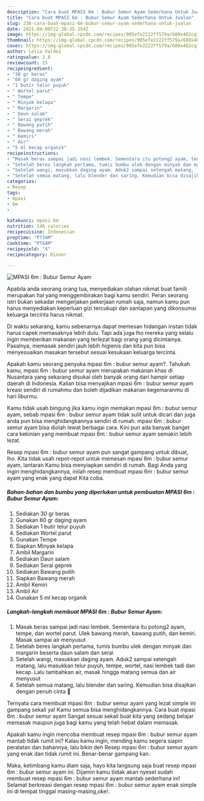 ```yaml
---
description: "Cara buat MPASI 6m : Bubur Semur Ayam Sederhana Untuk Jualan"
title: "Cara buat MPASI 6m : Bubur Semur Ayam Sederhana Untuk Jualan"
slug: 236-cara-buat-mpasi-6m-bubur-semur-ayam-sederhana-untuk-jualan
date: 2021-04-08T22:38:35.154Z
image: https://img-global.cpcdn.com/recipes/905efe2222ff579a/680x482cq70/mpasi-6m-bubur-semur-ayam-foto-resep-utama.jpg
thumbnail: https://img-global.cpcdn.com/recipes/905efe2222ff579a/680x482cq70/mpasi-6m-bubur-semur-ayam-foto-resep-utama.jpg
cover: https://img-global.cpcdn.com/recipes/905efe2222ff579a/680x482cq70/mpasi-6m-bubur-semur-ayam-foto-resep-utama.jpg
author: Lelia Valdez
ratingvalue: 3.8
reviewcount: 15
recipeingredient:
- "30 gr beras"
- "60 gr daging ayam"
- "1 butir telur puyuh"
- " Wortel parut"
- " Tempe"
- " Minyak kelapa"
- " Margarin"
- " Daun salam"
- " Serai geprek"
- " Bawang putih"
- " Bawang merah"
- " Kemiri"
- " Air"
- "5 ml kecap organik"
recipeinstructions:
- "Masak beras sampai jadi nasi lembek. Sementara itu potong2 ayam, tempe, dan wortel parut. Ulek bawang merah, bawang putih, dan kemiri. Masak sampai air menyusut"
- "Setelah beres langkah pertama, tumis bumbu ulek dengan minyak dan margarin beserta daun salam dan serai"
- "Setelah wangi, masukkan daging ayam. Aduk2 sampai setengah matang, lalu masukkan telur puyuh, tempe, wortel, nasi lembek tadi dan kecap. Lalu tambahkan air, masak hingga matang semua dan air menyusut"
- "Setelah semua matang, lalu blender dan saring. Kemudian bisa disajikan dengan penuh cinta 🥰"
categories:
- Resep
tags:
- mpasi
- 6m
- 

katakunci: mpasi 6m  
nutrition: 146 calories
recipecuisine: Indonesian
preptime: "PT34M"
cooktime: "PT44M"
recipeyield: "4"
recipecategory: Dinner

---
```



![MPASI 6m : Bubur Semur Ayam](https://img-global.cpcdn.com/recipes/905efe2222ff579a/680x482cq70/mpasi-6m-bubur-semur-ayam-foto-resep-utama.jpg)

Apabila anda seorang orang tua, menyediakan olahan nikmat buat famili merupakan hal yang menggembirakan bagi kamu sendiri. Peran seorang istri bukan sekadar mengerjakan pekerjaan rumah saja, namun kamu pun harus menyediakan keperluan gizi tercukupi dan santapan yang dikonsumsi keluarga tercinta harus nikmat.

Di waktu  sekarang, kamu sebenarnya dapat memesan hidangan instan tidak harus capek memasaknya lebih dulu. Tapi ada juga lho mereka yang selalu ingin memberikan makanan yang terlezat bagi orang yang dicintainya. Pasalnya, memasak sendiri jauh lebih higienis dan kita pun bisa menyesuaikan masakan tersebut sesuai kesukaan keluarga tercinta. 



Apakah kamu seorang penyuka mpasi 6m : bubur semur ayam?. Tahukah kamu, mpasi 6m : bubur semur ayam merupakan makanan khas di Nusantara yang sekarang disukai oleh banyak orang dari hampir setiap daerah di Indonesia. Kalian bisa menyajikan mpasi 6m : bubur semur ayam kreasi sendiri di rumahmu dan boleh dijadikan makanan kegemaranmu di hari liburmu.

Kamu tidak usah bingung jika kamu ingin memakan mpasi 6m : bubur semur ayam, sebab mpasi 6m : bubur semur ayam tidak sulit untuk dicari dan juga anda pun bisa menghidangkannya sendiri di rumah. mpasi 6m : bubur semur ayam bisa diolah lewat berbagai cara. Kini pun ada banyak banget cara kekinian yang membuat mpasi 6m : bubur semur ayam semakin lebih lezat.

Resep mpasi 6m : bubur semur ayam pun sangat gampang untuk dibuat, lho. Kita tidak usah repot-repot untuk memesan mpasi 6m : bubur semur ayam, lantaran Kamu bisa menyiapkan sendiri di rumah. Bagi Anda yang ingin menghidangkannya, inilah resep membuat mpasi 6m : bubur semur ayam yang enak yang dapat Kita coba.

<!--inarticleads1-->

##### Bahan-bahan dan bumbu yang diperlukan untuk pembuatan MPASI 6m : Bubur Semur Ayam:

1. Sediakan 30 gr beras
1. Gunakan 60 gr daging ayam
1. Sediakan 1 butir telur puyuh
1. Sediakan  Wortel parut
1. Gunakan  Tempe
1. Siapkan  Minyak kelapa
1. Ambil  Margarin
1. Sediakan  Daun salam
1. Sediakan  Serai geprek
1. Sediakan  Bawang putih
1. Siapkan  Bawang merah
1. Ambil  Kemiri
1. Ambil  Air
1. Gunakan 5 ml kecap organik




<!--inarticleads2-->

##### Langkah-langkah membuat MPASI 6m : Bubur Semur Ayam:

1. Masak beras sampai jadi nasi lembek. Sementara itu potong2 ayam, tempe, dan wortel parut. Ulek bawang merah, bawang putih, dan kemiri. Masak sampai air menyusut
1. Setelah beres langkah pertama, tumis bumbu ulek dengan minyak dan margarin beserta daun salam dan serai
1. Setelah wangi, masukkan daging ayam. Aduk2 sampai setengah matang, lalu masukkan telur puyuh, tempe, wortel, nasi lembek tadi dan kecap. Lalu tambahkan air, masak hingga matang semua dan air menyusut
1. Setelah semua matang, lalu blender dan saring. Kemudian bisa disajikan dengan penuh cinta 🥰




Ternyata cara membuat mpasi 6m : bubur semur ayam yang lezat simple ini gampang sekali ya! Kamu semua bisa menghidangkannya. Cara buat mpasi 6m : bubur semur ayam Sangat sesuai sekali buat kita yang sedang belajar memasak maupun juga bagi kamu yang telah hebat dalam memasak.

Apakah kamu ingin mencoba membuat resep mpasi 6m : bubur semur ayam mantab tidak rumit ini? Kalau kamu ingin, mending kamu segera siapin peralatan dan bahannya, lalu bikin deh Resep mpasi 6m : bubur semur ayam yang enak dan tidak rumit ini. Benar-benar gampang kan. 

Maka, ketimbang kamu diam saja, hayo kita langsung saja buat resep mpasi 6m : bubur semur ayam ini. Dijamin kamu tiidak akan nyesel sudah membuat resep mpasi 6m : bubur semur ayam mantab sederhana ini! Selamat berkreasi dengan resep mpasi 6m : bubur semur ayam enak simple ini di tempat tinggal masing-masing,oke!.

